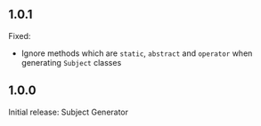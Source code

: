 ## 1.0.1

Fixed:
- Ignore methods which are `static`, `abstract` and `operator` when generating `Subject` classes

## 1.0.0

Initial release: Subject Generator
